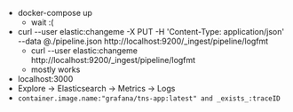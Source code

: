 - docker-compose up
  - wait :(
- curl --user elastic:changeme -X PUT -H 'Content-Type: application/json' --data @./pipeline.json http://localhost:9200/_ingest/pipeline/logfmt
  -  curl --user elastic:changeme http://localhost:9200/_ingest/pipeline/logfmt
  - mostly works
- localhost:3000
- Explore -> Elasticsearch -> Metrics -> Logs
- `container.image.name:"grafana/tns-app:latest" and _exists_:traceID`
